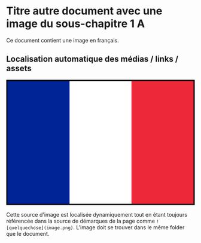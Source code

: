 # Titre autre document avec une image du sous-chapitre 1 A

Ce document contient une image en français.

## Localisation automatique des médias / links / assets

![Drapeau Français](static/drapeau_francais.svg)

Cette source d'image est localisée dynamiquement tout en étant toujours référencée dans la source de démarques de la page comme `![quelquechose](image.png)`. L'image doit se trouver dans le même folder que le document.
